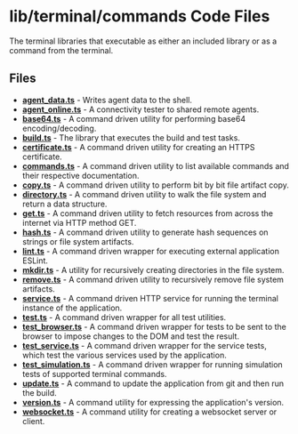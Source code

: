 # lib/terminal/commands Code Files
The terminal libraries that executable as either an included library or as a command from the terminal.

## Files
<!-- Do not edit below this line.  Contents dynamically populated. -->

* **[agent_data.ts](agent_data.ts)**           - Writes agent data to the shell.
* **[agent_online.ts](agent_online.ts)**       - A connectivity tester to shared remote agents.
* **[base64.ts](base64.ts)**                   - A command driven utility for performing base64 encoding/decoding.
* **[build.ts](build.ts)**                     - The library that executes the build and test tasks.
* **[certificate.ts](certificate.ts)**         - A command driven utility for creating an HTTPS certificate.
* **[commands.ts](commands.ts)**               - A command driven utility to list available commands and their respective documentation.
* **[copy.ts](copy.ts)**                       - A command driven utility to perform bit by bit file artifact copy.
* **[directory.ts](directory.ts)**             - A command driven utility to walk the file system and return a data structure.
* **[get.ts](get.ts)**                         - A command driven utility to fetch resources from across the internet via HTTP method GET.
* **[hash.ts](hash.ts)**                       - A command driven utility to generate hash sequences on strings or file system artifacts.
* **[lint.ts](lint.ts)**                       - A command driven wrapper for executing external application ESLint.
* **[mkdir.ts](mkdir.ts)**                     - A utility for recursively creating directories in the file system.
* **[remove.ts](remove.ts)**                   - A command driven utility to recursively remove file system artifacts.
* **[service.ts](service.ts)**                 - A command driven HTTP service for running the terminal instance of the application.
* **[test.ts](test.ts)**                       - A command driven wrapper for all test utilities.
* **[test_browser.ts](test_browser.ts)**       - A command driven wrapper for tests to be sent to the browser to impose changes to the DOM and test the result.
* **[test_service.ts](test_service.ts)**       - A command driven wrapper for the service tests, which test the various services used by the application.
* **[test_simulation.ts](test_simulation.ts)** - A command driven wrapper for running simulation tests of supported terminal commands.
* **[update.ts](update.ts)**                   - A command to update the application from git and then run the build.
* **[version.ts](version.ts)**                 - A command utility for expressing the application's version.
* **[websocket.ts](websocket.ts)**             - A command utility for creating a websocket server or client.